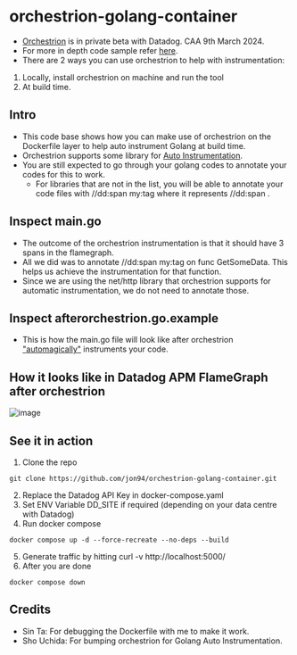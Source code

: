 # orchestrion-golang-container

- [Orchestrion](https://github.com/DataDog/orchestrion) is in private beta with Datadog. CAA 9th March 2024.
- For more in depth code sample refer [here](https://github.com/DataDog/go-sample-app).
- There are 2 ways you can use orchestrion to help with instrumentation:
1. Locally, install orchestrion on machine and run the tool
2. At build time.

## Intro
- This code base shows how you can make use of orchestrion on the Dockerfile layer to help auto instrument Golang at build time. 
- Orchestrion supports some library for [Auto Instrumentation](https://github.com/DataDog/orchestrion?tab=readme-ov-file#supported-libraries).
- You are still expected to go through your golang codes to annotate your codes for this to work.
  - For libraries that are not in the list, you will be able to annotate your code files with //dd:span my:tag where it represents //dd:span <custom span tag>. 

## Inspect main.go
- The outcome of the orchestrion instrumentation is that it should have 3 spans in the flamegraph. 
- All we did was to annotate //dd:span my:tag on func GetSomeData. This helps us achieve the instrumentation for that function.
- Since we are using the net/http library that orchestrion supports for automatic instrumentation, we do not need to annotate those.

## Inspect afterorchestrion.go.example
- This is how the main.go file will look like after orchestrion ["automagically"](https://github.com/DataDog/orchestrion?tab=readme-ov-file#how-it-works) instruments your code.

## How it looks like in Datadog APM FlameGraph after orchestrion
![image](https://github.com/jon94/orchestrion-golang-container/assets/40360784/3444c5e1-711d-459e-9f7a-b7066b093a9b)

## See it in action
1. Clone the repo
```
git clone https://github.com/jon94/orchestrion-golang-container.git
```
2. Replace the Datadog API Key in docker-compose.yaml
3. Set ENV Variable DD_SITE if required (depending on your data centre with Datadog)
4. Run docker compose
```
docker compose up -d --force-recreate --no-deps --build
```
5. Generate traffic by hitting curl -v http://localhost:5000/
6. After you are done
```
docker compose down
```

## Credits
- Sin Ta: For debugging the Dockerfile with me to make it work.
- Sho Uchida: For bumping orchestrion for Golang Auto Instrumentation.
